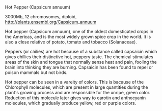 
Hot Pepper (Capsicum annuum)

3000Mb, 12 chromosomes, diploid, http://plants.ensembl.org/Capsicum_annuum

Hot pepper (Capsicum annuum), one of the oldest domesticated crops in the Americas, and is the most widely grown spice crop in the world. It is also a close relative of potato, tomato and tobacco (Solanaceae).

Peppers (or chilies) are hot because of a substance called capsaicin which gives chillies their distinctive hot, peppery taste. The chemical stimulates areas of the skin and tongue that normally sense heat and pain, fooling the brain into thinking they are burning. Capsaicin has been found to repel or poison mammals but not birds.

Hot pepper can be seen in a vareity of colors. This is bacause of the Chlorophyll molecules, which are present in large quantities during the plant's growing process and are responsible for the unripe, green color. Reduction of this molecule later gives way to carotin and anthocyanin molecules, which gradually produce yellow, red or purple colors. 

